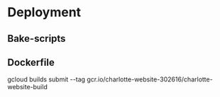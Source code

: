 # Deployment

## Bake-scripts

## Dockerfile

  gcloud builds submit --tag gcr.io/charlotte-website-302616/charlotte-website-build